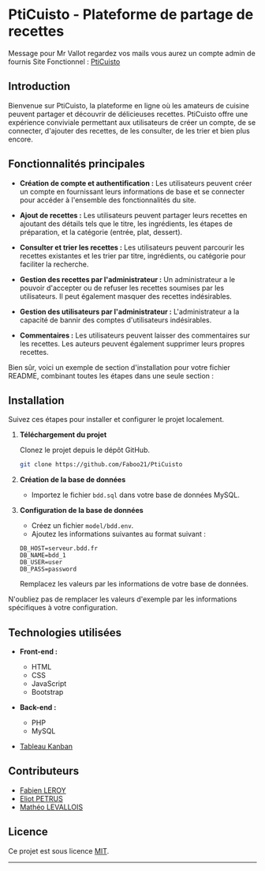 # PtiCuisto - Plateforme de partage de recettes

Message pour Mr Vallot regardez vos mails vous aurez un compte admin de fournis
Site Fonctionnel : [PtiCuisto](https://dev-leroy223.users.info.unicaen.fr/PtiCuisto/view/page/edito.php)

## Introduction

Bienvenue sur PtiCuisto, la plateforme en ligne où les amateurs de cuisine peuvent partager et découvrir de délicieuses recettes. PtiCuisto offre une expérience conviviale permettant aux utilisateurs de créer un compte, de se connecter, d'ajouter des recettes, de les consulter, de les trier et bien plus encore.

## Fonctionnalités principales

- **Création de compte et authentification :** Les utilisateurs peuvent créer un compte en fournissant leurs informations de base et se connecter pour accéder à l'ensemble des fonctionnalités du site.

- **Ajout de recettes :** Les utilisateurs peuvent partager leurs recettes en ajoutant des détails tels que le titre, les ingrédients, les étapes de préparation, et la catégorie (entrée, plat, dessert).

- **Consulter et trier les recettes :** Les utilisateurs peuvent parcourir les recettes existantes et les trier par titre, ingrédients, ou catégorie pour faciliter la recherche.

- **Gestion des recettes par l'administrateur :** Un administrateur a le pouvoir d'accepter ou de refuser les recettes soumises par les utilisateurs. Il peut également masquer des recettes indésirables.

- **Gestion des utilisateurs par l'administrateur :** L'administrateur a la capacité de bannir des comptes d'utilisateurs indésirables.

- **Commentaires :** Les utilisateurs peuvent laisser des commentaires sur les recettes. Les auteurs peuvent également supprimer leurs propres recettes.

Bien sûr, voici un exemple de section d'installation pour votre fichier README, combinant toutes les étapes dans une seule section :

## Installation

Suivez ces étapes pour installer et configurer le projet localement.

1. **Téléchargement du projet**

   Clonez le projet depuis le dépôt GitHub.

   ```bash
   git clone https://github.com/Faboo21/PtiCuisto
   ```

2. **Création de la base de données**

   - Importez le fichier `bdd.sql` dans votre base de données MySQL.

3. **Configuration de la base de données**

   - Créez un fichier `model/bdd.env`.
   - Ajoutez les informations suivantes au format suivant :

   ```env
   DB_HOST=serveur.bdd.fr
   DB_NAME=bdd_1
   DB_USER=user
   DB_PASS=password
   ```

   Remplacez les valeurs par les informations de votre base de données.

N'oubliez pas de remplacer les valeurs d'exemple par les informations spécifiques à votre configuration.

## Technologies utilisées

- **Front-end :**
  - HTML
  - CSS
  - JavaScript
  - Bootstrap

- **Back-end :**
  - PHP
  - MySQL

- [Tableau Kanban](https://iw3.atlassian.net/jira/software/projects/CUISTO/boards/2)
## Contributeurs

- [Fabien LEROY](https://github.com/Faboo21)
- [Eliot PETRUS](https://github.com/EliotPetrus)
- [Mathéo LEVALLOIS](https://github.com/Matheo-Levallois)

## Licence

Ce projet est sous licence [MIT](LICENSE).

---
